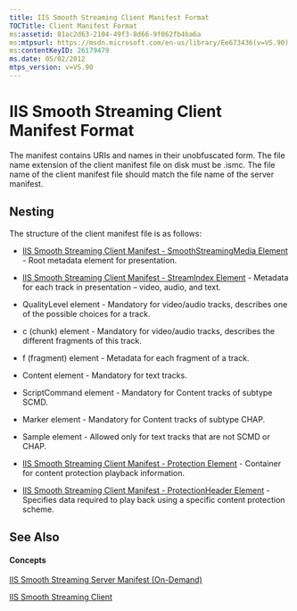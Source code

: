 ```yaml
---
title: IIS Smooth Streaming Client Manifest Format
TOCTitle: Client Manifest Format
ms:assetid: 81ac2d63-2104-49f3-8d66-9f062fb4ba6a
ms:mtpsurl: https://msdn.microsoft.com/en-us/library/Ee673436(v=VS.90)
ms:contentKeyID: 26179479
ms.date: 05/02/2012
mtps_version: v=VS.90
---
```


# IIS Smooth Streaming Client Manifest Format

The manifest contains URIs and names in their unobfuscated form. The file name extension of the client manifest file on disk must be .ismc. The file name of the client manifest file should match the file name of the server manifest.

## Nesting

The structure of the client manifest file is as follows:

  - [IIS Smooth Streaming Client Manifest - SmoothStreamingMedia Element](iis-smooth-streaming-client-manifest-smoothstreamingmedia-element.md) - Root metadata element for presentation.

  - [IIS Smooth Streaming Client Manifest - StreamIndex Element](iis-smooth-streaming-client-manifest-streamindex-element.md) - Metadata for each track in presentation – video, audio, and text.

  - QualityLevel element - Mandatory for video/audio tracks, describes one of the possible choices for a track.

  - c (chunk) element - Mandatory for video/audio tracks, describes the different fragments of this track.

  - f (fragment) element - Metadata for each fragment of a track.

  - Content element - Mandatory for text tracks.

  - ScriptCommand element - Mandatory for Content tracks of subtype SCMD.

  - Marker element - Mandatory for Content tracks of subtype CHAP.

  - Sample element - Allowed only for text tracks that are not SCMD or CHAP.

  - [IIS Smooth Streaming Client Manifest - Protection Element](iis-smooth-streaming-client-manifest-protection-element.md) - Container for content protection playback information.

  - [IIS Smooth Streaming Client Manifest - ProtectionHeader Element](iis-smooth-streaming-client-manifest-protectionheader-element.md) - Specifies data required to play back using a specific content protection scheme.

## See Also

#### Concepts

[IIS Smooth Streaming Server Manifest (On-Demand)](iis-smooth-streaming-server-manifest-on-demand.md)

[IIS Smooth Streaming Client](https://msdn.microsoft.com/en-us/library/hh943091\(v=vs.90\))

